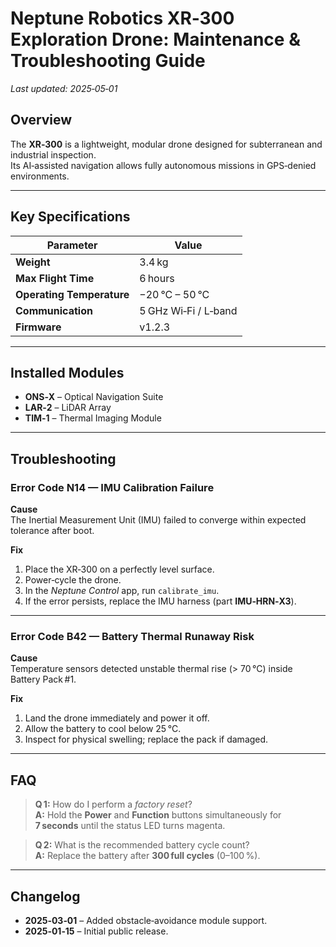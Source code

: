 # Neptune Robotics **XR‑300** Exploration Drone: Maintenance & Troubleshooting Guide
_Last updated: 2025‑05‑01_

## Overview
The **XR‑300** is a lightweight, modular drone designed for subterranean and industrial inspection.  
Its AI‑assisted navigation allows fully autonomous missions in GPS‑denied environments.

---

## Key Specifications
| Parameter | Value |
|-----------|-------|
| **Weight** | 3.4 kg |
| **Max Flight Time** | 6 hours |
| **Operating Temperature** | −20 °C – 50 °C |
| **Communication** | 5 GHz Wi‑Fi / L‑band |
| **Firmware** | v1.2.3 |

---

## Installed Modules
- **ONS‑X** – Optical Navigation Suite  
- **LAR‑2** – LiDAR Array  
- **TIM‑1** – Thermal Imaging Module  

---

## Troubleshooting

### Error Code **N14** — IMU Calibration Failure
**Cause**  
The Inertial Measurement Unit (IMU) failed to converge within expected tolerance after boot.

**Fix**  
1. Place the XR‑300 on a perfectly level surface.  
2. Power‑cycle the drone.  
3. In the *Neptune Control* app, run `calibrate_imu`.  
4. If the error persists, replace the IMU harness (part **IMU‑HRN‑X3**).

---

### Error Code **B42** — Battery Thermal Runaway Risk
**Cause**  
Temperature sensors detected unstable thermal rise (> 70 °C) inside Battery Pack #1.

**Fix**  
1. Land the drone immediately and power it off.  
2. Allow the battery to cool below 25 °C.  
3. Inspect for physical swelling; replace the pack if damaged.  

---

## FAQ

> **Q 1:** How do I perform a *factory reset*?  
> **A:** Hold the **Power** and **Function** buttons simultaneously for **7 seconds** until the status LED turns magenta.

> **Q 2:** What is the recommended battery cycle count?  
> **A:** Replace the battery after **300 full cycles** (0–100 %).

---

## Changelog
- **2025‑03‑01** – Added obstacle‑avoidance module support.  
- **2025‑01‑15** – Initial public release.
